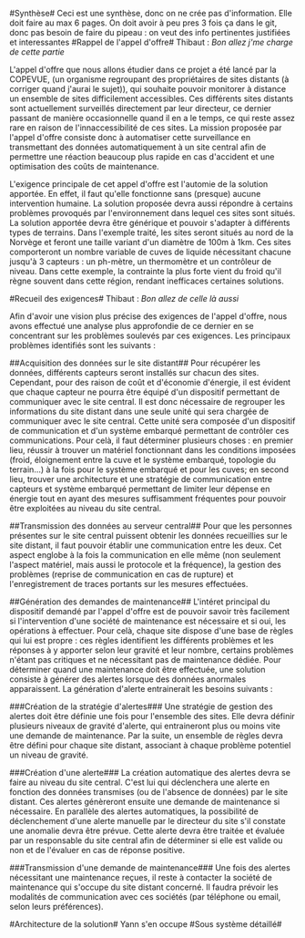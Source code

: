 #Synthèse#
Ceci est une synthèse, donc on ne crée pas d'information.
Elle doit faire au max 6 pages.
On doit avoir à peu pres 3 fois ça dans le git, donc pas besoin de faire du pipeau : on veut des info pertinentes justifiées et interessantes
#Rappel de l'appel d'offre#
Thibaut : _Bon allez j'me charge de cette partie_

L'appel d'offre que nous allons étudier dans ce projet a été lancé par la COPEVUE, (un organisme regroupant des propriétaires de sites distants (à corriger quand j'aurai le sujet)), qui souhaite pouvoir monitorer à distance un ensemble de sites difficilement accessibles. Ces différents sites distants sont actuellement surveillés directement par leur directeur, ce dernier passant de manière occasionnelle quand il en a le temps, ce qui reste assez rare en raison de l'innaccessibilité de ces sites. La mission proposée par l'appel d'offre consiste donc à automatiser cette surveillance en transmettant des données automatiquement à un site central afin de permettre une réaction beaucoup plus rapide en cas d'accident et une optimisation des coûts de maintenance.

L'exigence principale de cet appel d'offre est l'automie de la solution apportée. En effet, il faut qu'elle fonctionne sans (presque) aucune intervention humaine. La solution proposée devra aussi répondre à certains problèmes provoqués par l'environnement dans lequel ces sites sont situés. La solution apportée devra être générique et pouvoir s'adapter à différents types de terrains. Dans l'exemple traité, les sites seront situés au nord de la Norvège et feront une taille variant d'un diamètre de 100m à 1km. Ces sites comporteront un nombre variable de cuves de liquide nécessitant chacune jusqu'à 3 capteurs : un ph-mètre, un thermomètre et un contrôleur de niveau. Dans cette exemple, la contrainte la plus forte vient du froid qu'il règne souvent dans cette région, rendant inefficaces certaines solutions.

#Recueil des exigences#
Thibaut : _Bon allez de celle là aussi_

Afin d'avoir une vision plus précise des exigences de l'appel d'offre, nous avons effectué une analyse plus approfondie de ce dernier en se concentrant sur les problèmes soulevés par ces exigences. Les principaux problèmes identifiés sont les suivants :

##Acquisition des données sur le site distant##
Pour récupérer les données, différents capteurs seront installés sur chacun des sites. Cependant, pour des raison de coût et d'économie d'énergie, il est évident que chaque capteur ne pourra être équipé d'un dispositif permettant de communiquer avec le site central. Il est donc nécessaire de regrouper les informations du site distant dans une seule unité qui sera chargée de communiquer avec le site central. Cette unité sera composée d'un dispositif de communication et d'un système embarqué permettant de contrôler ces communications. Pour celà, il faut déterminer plusieurs choses : en premier lieu, réussir à trouver un matériel fonctionnant dans les conditions imposées (froid, éloignement entre la cuve et le système embarqué, topologie du terrain...) à la fois pour le système embarqué et pour les cuves; en second lieu, trouver une architecture et une stratégie de communication entre capteurs et système embarqué permettant de limiter leur dépense en énergie tout en ayant des mesures suffisamment fréquentes pour pouvoir être exploitées au niveau du site central.

##Transmission des données au serveur central##
Pour que les personnes présentes sur le site central puissent obtenir les données recueillies sur le site distant, il faut pouvoir établir une communication entre les deux. Cet aspect englobe à la fois la communication en elle même (non seulement l'aspect matériel, mais aussi le protocole et la fréquence), la gestion des problèmes (reprise de communication en cas de rupture) et l'enregistrement de traces portants sur les mesures effectuées.

##Génération des demandes de maintenance##
L'intéret principal du dispositif demandé par l'appel d'offre est de pouvoir savoir très facilement si l'intervention d'une société de maintenance est nécessaire et si oui, les opérations à effectuer. Pour celà, chaque site dispose d'une base de règles qui lui est propre : ces règles identifient les différents problèmes et les réponses à y apporter selon leur gravité et leur nombre, certains problèmes n'étant pas critiques et ne nécessitant pas de maintenance dédiée. Pour déterminer quand une maintenance doit être effectuée, une solution consiste à générer des alertes lorsque des données anormales apparaissent. La génération d'alerte entrainerait les besoins suivants :

###Création de la stratégie d'alertes###
Une stratégie de gestion des alertes doit être définie une fois pour l'ensemble des sites. Elle devra définir plusieurs niveaux de gravité d'alerte, qui entraineront plus ou moins vite une demande de maintenance. Par la suite, un ensemble de règles devra être défini pour chaque site distant, associant à chaque problème potentiel un niveau de gravité.

###Création d'une alerte###
La création automatique des alertes devra se faire au niveau du site central. C'est lui qui déclenchera une alerte en fonction des données transmises (ou de l'absence de données) par le site distant. Ces alertes génèreront ensuite une demande de maintenance si nécessaire. En parallèle des alertes automatiques, la possibilité de déclenchement d'une alerte manuelle par le directeur du site s'il constate une anomalie devra être prévue. Cette alerte devra être traitée et évaluée par un responsable du site central afin de déterminer si elle est valide ou non et de l'évaluer en cas de réponse positive.

###Transmission d'une demande de maintenance###
Une fois des alertes nécessitant une maintenance reçues, il reste à contacter la société de maintenance qui s'occupe du site distant concerné. Il faudra prévoir les modalités de communication avec ces sociétés (par téléphone ou email, selon leurs préférences).


#Architecture de la solution#
Yann s'en occupe
#Sous système détaillé#
